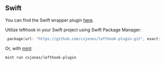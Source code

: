 ## Swift

You can find the Swift wrapper plugin [here](https://github.com/csjones/lefthook-plugin).

Utilize lefthook in your Swift project using Swift Package Manager:

```swift
.package(url: "https://github.com/csjones/lefthook-plugin.git", exact: "2.0.1"),
```

Or, with [mint](https://github.com/yonaskolb/Mint):

```bash
mint run csjones/lefthook-plugin
```

